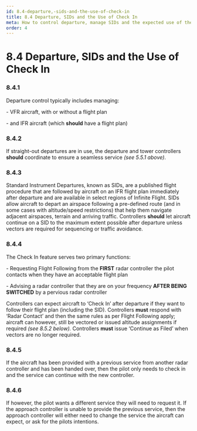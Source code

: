 ```yaml
---
id: 8.4-departure,-sids-and-the-use-of-check-in
title: 8.4 Departure, SIDs and the Use of Check In
meta: How to control departure, manage SIDs and the expected use of the Check In function.
order: 4
---
```


# 8.4  Departure, SIDs and the Use of Check In

 

### 8.4.1    

Departure control typically includes managing:

 

\-    VFR aircraft, with or without a flight plan

\-    and IFR aircraft (which **should** have a flight plan)

 

### 8.4.2    

If straight-out departures are in use, the departure and tower controllers **should** coordinate to ensure a seamless service *(see 5.5.1 above)*.



### 8.4.3    

Standard Instrument Departures, known as SIDs, are a published flight procedure that are followed by aircraft on an IFR flight plan immediately after departure and are available in select regions of Infinite Flight. SIDs allow aircraft to depart an airspace following a pre-defined route (and in some cases with altitude/speed restrictions) that help them navigate adjacent airspaces, terrain and arriving traffic. Controllers **should** let aircraft continue on a SID to the maximum extent possible after departure unless vectors are required for sequencing or traffic avoidance.



### 8.4.4    

The Check In feature serves two primary functions:

 

\-    Requesting Flight Following from the **FIRST** radar controller the pilot contacts when they have an acceptable flight plan

\-    Advising a radar controller that they are on your frequency **AFTER BEING SWITCHED** by a pervious radar controller



Controllers can expect aircraft to ‘Check In’ after departure if they want to follow their flight plan (including the SID). Controllers **must** respond with ‘Radar Contact’ and then the same rules as per Flight Following apply; aircraft can however, still be vectored or issued altitude assignments if required *(see 8.5.2 below).* Controllers **must** issue ‘Continue as Filed’ when vectors are no longer required.



### 8.4.5

If the aircraft has been provided with a previous service from another radar controller and has been handed over, then the pilot only needs to check in and the service can continue with the new controller.



### 8.4.6    

If however, the pilot wants a different service they will need to request it. If the approach controller is unable to provide the previous service, then the approach controller will either need to change the service the aircraft can expect, or ask for the pilots intentions.

  

  
